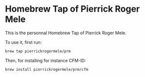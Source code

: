 Homebrew Tap of Pierrick Roger Mele
===================================

This is the personnal Homebrew Tap of Pierrick Roger Mele.

To use it, first run:
```bash
brew tap pierrickrogermele/prm
```

Then, for installing for instance CFM-ID:
```bash
brew install pierrickrogermele/prm/cfm
```
